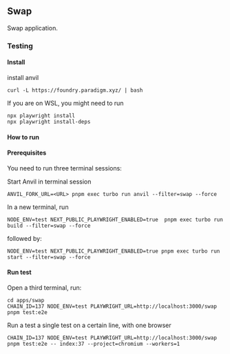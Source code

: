 ## Swap

Swap application.

### Testing

#### Install

install anvil

```
curl -L https://foundry.paradigm.xyz/ | bash
```

If you are on WSL, you might need to run

```
npx playwright install
npx playwright install-deps
```

#### How to run

#### Prerequisites

You need to run three terminal sessions:

Start Anvil in terminal session

```
ANVIL_FORK_URL=<URL> pnpm exec turbo run anvil --filter=swap --force
```

In a new terminal, run

```
NODE_ENV=test NEXT_PUBLIC_PLAYWRIGHT_ENABLED=true  pnpm exec turbo run build --filter=swap --force
```

followed by:

```
NODE_ENV=test NEXT_PUBLIC_PLAYWRIGHT_ENABLED=true pnpm exec turbo run start --filter=swap --force
```

#### Run test

Open a third terminal, run:

```
cd apps/swap
CHAIN_ID=137 NODE_ENV=test PLAYWRIGHT_URL=http://localhost:3000/swap pnpm test:e2e
```

Run a test a single test on a certain line, with one browser

```
CHAIN_ID=137 NODE_ENV=test PLAYWRIGHT_URL=http://localhost:3000/swap pnpm test:e2e -- index:37 --project=chromium --workers=1
```
